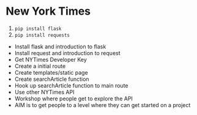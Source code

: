 New York Times
=====================

1) ```pip install flask```
2) ```pip install requests```

- Install flask and introduction to flask
- Install request and introduction to request
- Get NYTimes Developer Key
- Create a initial route
- Create templates/static page
- Create searchArticle function
- Hook up searchArticle function to main route
- Use other NYTimes API
- Workshop where people get to explore the API
- AIM is to get people to a level where they can get started on a project